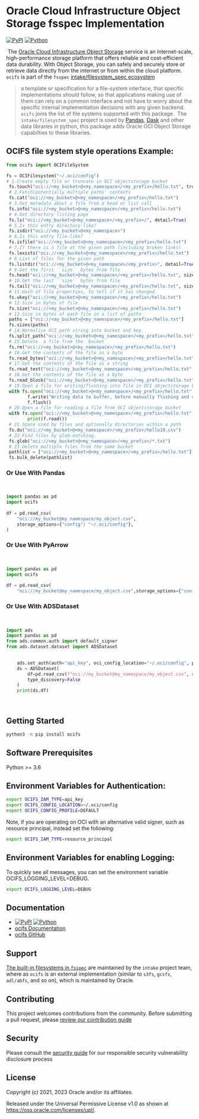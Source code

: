 
# Oracle Cloud Infrastructure Object Storage fsspec Implementation


[![PyPI](https://img.shields.io/pypi/v/ocifs.svg?style=for-the-badge&logo=pypi&logoColor=white)](https://pypi.org/project/ocifs/) [![Python](https://img.shields.io/pypi/pyversions/ocifs.svg?style=for-the-badge&logo=pypi&logoColor=white)](https://pypi.org/project/ocifs/)


​
The [Oracle Cloud Infrastructure Object Storage](https://docs.oracle.com/en-us/iaas/Content/Object/Concepts/objectstorageoverview.htm) service is an internet-scale, high-performance storage platform that offers reliable and cost-efficient data durability. With Object Storage, you can safely and securely store or retrieve data directly from the internet or from within the cloud platform.
​
`ocifs` is part of the `fsspec` [intake/filesystem_spec ecosystem](https://github.com/intake/filesystem_spec)
​
> a template or specification for a file-system interface, that specific implementations should follow, so that applications making use of them can rely on a common interface and not have to worry about the specific internal implementation decisions with any given backend.
​
`ocifs` joins the list of file systems supported with this package.
​
The `intake/filesystem_spec` project is used by [Pandas](https://pandas.pydata.org/), [Dask](https://dask.org/) and other data libraries in python, this package adds Oracle OCI Object Storage capabilties to these libraries.
​
##  OCIFS file system style operations Example:
```python
from ocifs import OCIFileSystem

fs = OCIFilesystem("~/.oci/config")
# 1.Create empty file or truncate in OCI objectstorage bucket
 fs.touch("oci://<my_bucket>@<my_namespace>/<my_prefix>/hello.txt", truncate=True, data=b"Writing to Object Storage!")
 # 2.Fetch(potentially multiple paths' contents
 fs.cat("oci://<my_bucket>@<my_namespace>/<my_prefix>/hello.txt")
 # 3.Get metadata about a file from a head or list call
 fs.info("oci://<my_bucket>@<my_namespace>/<my_prefix>/hello.txt")
 # 4.Get directory listing page
 fs.ls("oci://<my_bucket>@<my_namespace>/<my_prefix>/", detail=True)
 # 5.Is this entry directory-like?
 fs.isdir("oci://<my_bucket>@<my_namespace>")
 # 6.Is this entry file-like?
 fs.isfile("oci://<my_bucket>@<my_namespace>/<my_prefix>/hello.txt")
 # 7.If there is a file at the given path (including broken links)
 fs.lexists("oci://<my_bucket>@<my_namespace>/<my_prefix>/hello.txt")
 # 8.List of files for the given path
 fs.listdir("oci://<my_bucket>@<my_namespace>/<my_prefix>", detail=True)
 # 9.Get the first ``size`` bytes from file
 fs.head("oci://<my_bucket>@<my_namespace>/<my_prefix>/hello.txt", size=1024)
 # 10.Get the last ``size`` bytes from file
 fs.tail("oci://<my_bucket>@<my_namespace>/<my_prefix>/hello.txt", size=1024)
 # 11.Hash of file properties, to tell if it has changed
 fs.ukey("oci://<my_bucket>@<my_namespace>/<my_prefix>/hello.txt")
 # 12.Size in bytes of file
 fs.size("oci://<my_bucket>@<my_namespace>/<my_prefix>/hello.txt")
 # 13.Size in bytes of each file in a list of paths
 paths = ["oci://<my_bucket>@<my_namespace>/<my_prefix>/hello.txt"]
 fs.sizes(paths)
 # 14.Normalise OCI path string into bucket and key.
 fs.split_path("oci://<my_bucket>@<my_namespace>/<my_prefix>/hello.txt")
 # 15.Delete  a file from the  bucket
 fs.rm("oci://<my_bucket>@<my_namespace>/<my_prefix>/hello.txt")
 # 16.Get the contents of the file as a byte
 fs.read_bytes("oci://<my_bucket>@<my_namespace>/<my_prefix>/hello.txt", start=0, end=13)
 # 17.Get the contents of the file as a string
 fs.read_text("oci://<my_bucket>@<my_namespace>/<my_prefix>/hello.txt", encoding=None, errors=None, newline=None)
 # 18.Get the contents of the file as a byte
 fs.read_block("oci://<my_bucket>@<my_namespace>/<my_prefix>/hello.txt", 0, 13)
 # 19.Open a file for writing/flushing into file in OCI objectstorage bucket
 with fs.open("oci://<my_bucket>@<my_namespace>/<my_prefix>/hello.txt", 'w', autocommit=True) as f:
        f.write("Writing data to buffer, before manually flushing and closing.") # data is flushed and file closed
        f.flush()
 # 20.Open a file for reading a file from OCI objectstorage bucket
 with fs.open("oci://<my_bucket>@<my_namespace>/<my_prefix>/hello.txt") as f:
        print(f.read())
 # 21.Space used by files and optionally directories within a path
 fs.du("oci://<my_bucket>@<my_namespace>/<my_prefix>/hello10.csv")
 # 22.Find files by glob-matching.
 fs.glob("oci://<my_bucket>@<my_namespace>/<my_prefix>/*.txt")
 # 23.Delete multiple files from the same bucket
 pathlist = ["oci://<my_bucket>@<my_namespace>/<my_prefix>/hello.txt"]
 fs.bulk_delete(pathlist)

```



### Or Use With Pandas
​
```python
import pandas as pd
import ocifs
​
df = pd.read_csv(
    "oci://my_bucket@my_namespace/my_object.csv",
    storage_options={"config": "~/.oci/config"},
)
```

### Or Use With PyArrow
​
```python
import pandas as pd
import ocifs
​
df = pd.read_csv(
    "oci://my_bucket@my_namespace/my_object.csv",storage_options={"config": "~/.oci/config"})
```

### Or Use With ADSDataset
​
```python
import ads
import pandas as pd
from ads.common.auth import default_signer
from ads.dataset.dataset import ADSDataset

​
    ads.set_auth(auth="api_key", oci_config_location="~/.oci/config", profile="<profile_name>")
    ds = ADSDataset(
        df=pd.read_csv(f"oci://my_bucket@my_namespace/my_object.csv", storage_options=default_signer()),
        type_discovery=False
    )
    print(ds.df)
```

​
## Getting Started
```bash
python3 -m pip install ocifs
```

## Software Prerequisites
Python >= 3.6

## Environment Variables for Authentication:
```bash
export OCIFS_IAM_TYPE=api_key
export OCIFS_CONFIG_LOCATION=~/.oci/config
export OCIFS_CONFIG_PROFILE=DEFAULT
```

Note, if you are operating on OCI with an alternative valid signer, such as resource principal, instead set the following:
```bash
export OCIFS_IAM_TYPE=resource_principal
```

## Environment Variables for enabling Logging:
To quickly see all messages, you can set the environment variable OCIFS_LOGGING_LEVEL=DEBUG.
```bash
export OCIFS_LOGGING_LEVEL=DEBUG
```

## Documentation
* [![PyPI](https://img.shields.io/pypi/v/ocifs.svg?style=for-the-badge&logo=pypi&logoColor=white)](https://pypi.org/project/ocifs/) [![Python](https://img.shields.io/pypi/pyversions/ocifs.svg?style=for-the-badge&logo=pypi&logoColor=white)](https://pypi.org/project/ocifs/)
* [ocifs Documentation](https://ocifs.readthedocs.io/en/latest/index.html)
* [ocifs GitHub](https://github.com/oracle/ocifs)

## Support
[The built-in filesystems in `fsspec`](https://filesystem-spec.readthedocs.io/en/latest/api.html#built-in-implementations) are maintained by the `intake` project team, where as `ocifs` is an external implementation (similar to `s3fs`, `gcsfs`, `adl/abfs`, and so on), which is maintained by Oracle.

## Contributing
This project welcomes contributions from the community. Before submitting a pull request, please [review our contribution guide](./CONTRIBUTING.md)

## Security
Please consult the [security guide](./SECURITY.md) for our responsible security vulnerability disclosure process

## License
Copyright (c) 2021, 2023 Oracle and/or its affiliates.

Released under the Universal Permissive License v1.0 as shown at
<https://oss.oracle.com/licenses/upl/>.
